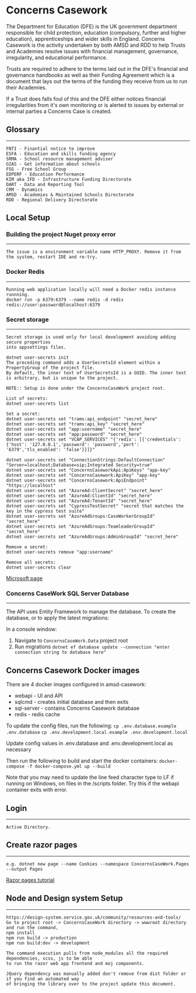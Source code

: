 ﻿# Concerns Casework
The Department for Education (DFE) is the UK government department responsible for child protection, 
education (compulsory, further and higher education), apprenticeships and wider skills in England.
Concerns Casework is the activity undertaken by both AMSD and RDD to help Trusts and Academies resolve issues
with financial management, governance, irregularity, and educational performance.

Trusts are required to adhere to the terms laid out in the DFE's financial and governance handbooks
as well as their Funding Agreement which is a document that lays out the terms of the funding they
receive from us to run their Academies.

If a Trust does falls foul of this and the DFE either notices financial irregularities from it's own
monitoring or is alerted to issues by external or internal parties a Concerns Case is created.

## Glossary
***
```
FNTI - Finantial notice to improve
ESFA - Education and skills funding agency
SRMA - School resource management adviser
GIAS - Get information about schools
FSG - Free School Group
EDPERF - Education Performance
KIM aka IFD - Infrastructure Funding Directorate
DART - Data and Reporting Tool
CRM - Dynamics
AMSD - Academies & Maintained Schools Directorate
RDD - Regional Delivery Directorate
```

## Local Setup

### Building the project Nuget proxy error
***
```
The issue is a environment variable name HTTP_PROXY. Remove it from the system, restart IDE and re-try.
```

### Docker Redis
***
```
Running web application locally will need a Docker redis instance runnning.
docker run -p 6379:6379 --name redis -d redis
redis://user:password@localhost:6379
```

### Secret storage
***
```
Secret storage is used only for local development avoiding adding secure properties
into appsettings files.

dotnet user-secrets init
The preceding command adds a UserSecretsId element within a PropertyGroup of the project file. 
By default, the inner text of UserSecretsId is a GUID. The inner text is arbitrary, but is unique to the project.

NOTE:: Setup is done under the ConcernsCaseWork project root.

List of secrets:
dotnet user-secrets list

Set a secret:
dotnet user-secrets set "trams:api_endpoint" "secret_here"
dotnet user-secrets set "trams:api_key" "secret_here"
dotnet user-secrets set "app:username" "secret_here"
dotnet user-secrets set "app:password" "secret_here"
dotnet user-secrets set "VCAP_SERVICES" "{'redis': [{'credentials': {'host': '127.0.0.1','password': 'password','port': '6379','tls_enabled': 'false'}}]}"

dotnet user-secrets set "ConnectionStrings:DefaultConnection" "Server=localhost;Database=sip;Integrated Security=true"
dotnet user-secrets set "ConcernsCaseworkApi:ApiKeys" "app-key"
dotnet user-secrets set "ConcernsCasework:ApiKey" "app-key"
dotnet user-secrets set "ConcernsCasework:ApiEndpoint" "https://localhost"
dotnet user-secrets set "AzureAd:ClientSecret" "secret_here"
dotnet user-secrets set "AzureAd:ClientId" "secret_here"
dotnet user-secrets set "AzureAd:TenantId" "secret_here"
dotnet user-secrets set "CypressTestSecret" "secret that matches the key in the cypress test suite"
dotnet user-secrets set "AzureAdGroups:CaseWorkerGroupId" "secret_here"
dotnet user-secrets set "AzureAdGroups:TeamleaderGroupId" "secret_here"
dotnet user-secrets set "AzureAdGroups:AdminGroupId" "secret_here"

Remove a secret:
dotnet user-secrets remove "app:username"

Remove all secrets:
dotnet user-secrets clear
```
[Microsoft page](https://docs.microsoft.com/en-us/aspnet/core/security/app-secrets?view=aspnetcore-3.1&tabs=windows)

### Concerns CaseWork SQL Server Database
***
The API uses Entity Framework to manage the database.
To create the database, or to apply the latest migrations:

In a console window: 
1. Navigate to ```ConcernsCaseWork.Data``` project root
1. Run migrations ```dotnet ef database update --connection "enter connection string to database here" ```

## Concerns Casework Docker images
There are 4 docker images configured in amsd-casework:
- webapi - UI and API
- sqlcmd - creates initial database and then exits
- sql-server - contains Concerns Casework database
- redis - redis cache

To update the config files, run the following:
```cp .env.database.example .env.database```
```cp .env.development.local.example .env.development.local```

Update config values in .env.database and .env.development.local as necessary

Then run the following to build and start the docker containers:
```docker-compose -f docker-compose.yml up --build```

Note that you may need to update the line feed character type to LF if running on Windows, on files in the /scripts folder. 
Try this if the webapi container exits with error.

## Login
***
```
Active Directory.
```

## Create razor pages
***
```
e.g. dotnet new page --name Cookies --namespace ConcernsCaseWork.Pages --output Pages
```
[Razor pages tutorial](https://www.learnrazorpages.com/)

## Node and Design system Setup
***
```
https://design-system.service.gov.uk/community/resources-and-tools/
Go to project root -> ConcernsCaseWork directory -> wwwroot directory and run the command,
npm install
npm run build -> production
npm run build:dev -> development

The command execution pulls from node_modules all the required dependencies, scss, js to be able
to run the razor web app frontend and moj components.

JQuery dependency was manually added don't remove from dist folder or if you find an automated way 
of bringing the library over to the project update this document.

```
